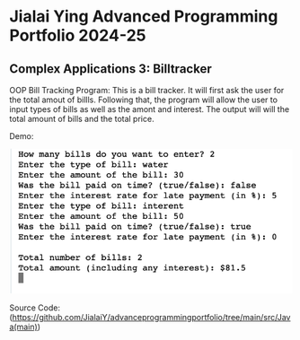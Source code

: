 # Jialai Ying Advanced Programming Portfolio 2024-25
## Complex Applications 3: Billtracker

OOP Bill Tracking Program:
This is a bill tracker. It will first ask the user for the total amout of billls. Following that, the program will allow the user to input types of bills as well as the amont and interest. The output will will the total amount of bills and the total price.

Demo:

![](https://github.com/JialaiY/advanceprogrammingportfolio/blob/main/images/BillTrackerDemo.png?raw=true)

Source Code: (https://github.com/JialaiY/advanceprogrammingportfolio/tree/main/src/Java(main))
